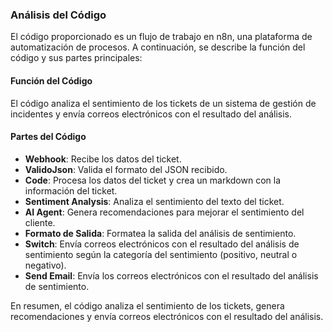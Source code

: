 ### Análisis del Código
El código proporcionado es un flujo de trabajo en n8n, una plataforma de automatización de procesos. A continuación, se describe la función del código y sus partes principales:

#### Función del Código
El código analiza el sentimiento de los tickets de un sistema de gestión de incidentes y envía correos electrónicos con el resultado del análisis.

#### Partes del Código
* **Webhook**: Recibe los datos del ticket.
* **ValidoJson**: Valida el formato del JSON recibido.
* **Code**: Procesa los datos del ticket y crea un markdown con la información del ticket.
* **Sentiment Analysis**: Analiza el sentimiento del texto del ticket.
* **AI Agent**: Genera recomendaciones para mejorar el sentimiento del cliente.
* **Formato de Salida**: Formatea la salida del análisis de sentimiento.
* **Switch**: Envía correos electrónicos con el resultado del análisis de sentimiento según la categoría del sentimiento (positivo, neutral o negativo).
* **Send Email**: Envía los correos electrónicos con el resultado del análisis de sentimiento.

En resumen, el código analiza el sentimiento de los tickets, genera recomendaciones y envía correos electrónicos con el resultado del análisis.